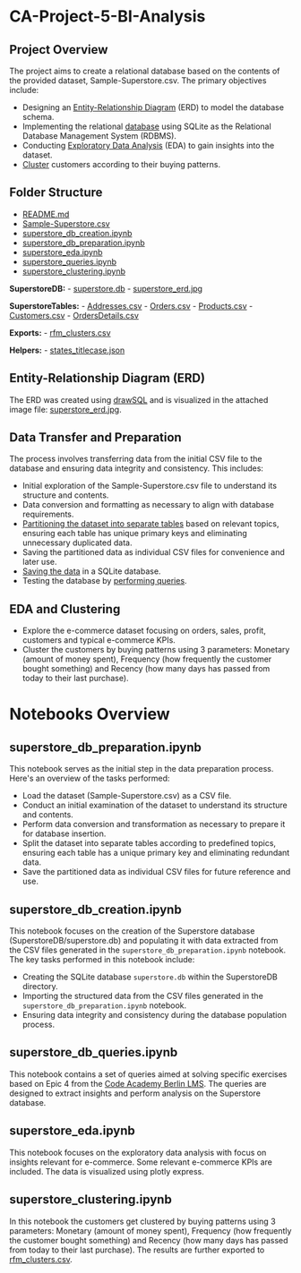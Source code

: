 # CA-Project-5-BI-Analysis

## Project Overview

The project aims to create a relational database based on the contents of the provided dataset, Sample-Superstore.csv. The primary objectives include:

- Designing an [Entity-Relationship Diagram](SuperstoreDB/superstore_erd.jpg) (ERD) to model the database schema.
- Implementing the relational [database](SuperstoreDB/superstore.db) using SQLite as the Relational Database Management System (RDBMS).
- Conducting [Exploratory Data Analysis](superstore_eda.ipynb) (EDA) to gain insights into the dataset.
- [Cluster](superstore_clustering.ipynb) customers according to their buying patterns.


## Folder Structure

- [README.md](README.md)
- [Sample-Superstore.csv](Sample-Superstore.csv)
- [superstore_db_creation.ipynb](superstore_db_creation.ipynb)
- [superstore_db_preparation.ipynb](superstore_db_preparation.ipynb)
- [superstore_eda.ipynb](superstore_eda.ipynb)
- [superstore_queries.ipynb](superstore_queries.ipynb)
- [superstore_clustering.ipynb](superstore_clustering.ipynb)

**SuperstoreDB:**
    - [superstore.db](SuperstoreDB/superstore.db)
    - [superstore_erd.jpg](SuperstoreDB/superstore_erd.jpg)

**SuperstoreTables:**
    - [Addresses.csv](SuperstoreTables/Addresses.csv)
    - [Orders.csv](SuperstoreTables/Orders.csv)
    - [Products.csv](SuperstoreTables/Products.csv)
    - [Customers.csv](SuperstoreTables/Customers.csv)
    - [OrdersDetails.csv](SuperstoreTables/OrdersDetails.csv)

**Exports:**
    - [rfm_clusters.csv](Exports/rfm_clusters.csv)

**Helpers:**
    - [states_titlecase.json](Helpers/states_titlecase.json)


## Entity-Relationship Diagram (ERD)

The ERD was created using [drawSQL](https://drawsql.app/) and is visualized in the attached image file: [superstore_erd.jpg](SuperstoreDB/superstore_erd.jpg).

## Data Transfer and Preparation

The process involves transferring data from the initial CSV file to the database and ensuring data integrity and consistency. This includes:

- Initial exploration of the Sample-Superstore.csv file to understand its structure and contents.
- Data conversion and formatting as necessary to align with database requirements.
- [Partitioning the dataset into separate tables](superstore_db_preparation.ipynb) based on relevant topics, ensuring each table has unique primary keys and eliminating unnecessary duplicated data.
- Saving the partitioned data as individual CSV files for convenience and later use.
- [Saving the data](superstore_db_creation.ipynb) in a SQLite database.
- Testing the database by [performing queries](superstore_db_queries.ipynb).

## EDA and Clustering

- Explore the e-commerce dataset focusing on orders, sales, profit, customers and typical e-commerce KPIs.
- Cluster the customers by buying patterns using 3 parameters: Monetary (amount of money spent), Frequency (how frequently the customer bought something) and Recency (how many days has passed from today to their last purchase).


# Notebooks Overview

## superstore_db_preparation.ipynb

This notebook serves as the initial step in the data preparation process. Here's an overview of the tasks performed:

- Load the dataset (Sample-Superstore.csv) as a CSV file.
- Conduct an initial examination of the dataset to understand its structure and contents.
- Perform data conversion and transformation as necessary to prepare it for database insertion.
- Split the dataset into separate tables according to predefined topics, ensuring each table has a unique primary key and eliminating redundant data.
- Save the partitioned data as individual CSV files for future reference and use.

## superstore_db_creation.ipynb

This notebook focuses on the creation of the Superstore database (SuperstoreDB/superstore.db) and populating it with data extracted from the CSV files generated in the `superstore_db_preparation.ipynb` notebook. The key tasks performed in this notebook include:

- Creating the SQLite database `superstore.db` within the SuperstoreDB directory.
- Importing the structured data from the CSV files generated in the `superstore_db_preparation.ipynb` notebook.
- Ensuring data integrity and consistency during the database population process.

## superstore_db_queries.ipynb

This notebook contains a set of queries aimed at solving specific exercises based on Epic 4 from the [Code Academy Berlin LMS](https://lms.codeacademyberlin.com/content/data/Module-2/Project-5/Sprint-1). The queries are designed to extract insights and perform analysis on the Superstore database.

## superstore_eda.ipynb

This notebook focuses on the exploratory data analysis with focus on insights relevant for e-commerce. Some relevant e-commerce KPIs are included. The data is visualized using plotly express.

## superstore_clustering.ipynb

In this notebook the customers get clustered by buying patterns using 3 parameters: Monetary (amount of money spent), Frequency (how frequently the customer bought something) and Recency (how many days has passed from today to their last purchase). The results are further exported to [rfm_clusters.csv](Exports/rfm_clusters.csv).
